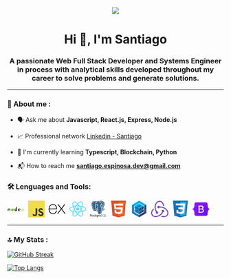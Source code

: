 <div id="header" align="center"> 
    <img src="https://media.giphy.com/media/v1.Y2lkPTc5MGI3NjExNThmZWUxOWZlOTBmNDFlY2E0ZGZlNTZmMjgxYjU4ODQxZmQ5ZTRiNCZjdD1n/jfF6mIPumEzN9QW0kL/giphy.gif" width="200"/>
    <h1 align="center">Hi 👋, I'm Santiago</h1>
    <h3 align="center">A passionate Web Full Stack Developer and Systems Engineer in process with analytical skills developed throughout my career to solve problems and generate solutions.</h3>
</div>

--- 

### 🤔 About me :

- 🗣 Ask me about **Javascript, React.js, Express, Node.js**

- 📈 Professional network [Linkedin - Santiago](https://www.linkedin.com/in/santiagoespinosa-dev/)

- 🚀 I'm currently learning **Typescript, Blockchain, Python**

- 📬 How to reach me **santiago.espinosa.dev@gmail.com**


<div align="left">
    <h3>🛠 Lenguages and Tools:</h3>
    <div>
        <img src="https://github.com/devicons/devicon/blob/master/icons/nodejs/nodejs-original-wordmark.svg" title="Nodejs" alt="Nodejs" width="40" height="40"/>&nbsp;
        <img src="https://github.com/devicons/devicon/blob/master/icons/javascript/javascript-original.svg" title="javascript" alt="javascript" width="40" height="40"/>&nbsp;
        <img src="https://github.com/devicons/devicon/blob/master/icons/express/express-original.svg" title="express" alt="express" width="40" height="40"/>&nbsp;
        <img src="https://github.com/devicons/devicon/blob/master/icons/react/react-original.svg" title="react" alt="react" width="40" height="40"/>&nbsp;
        <img src="https://github.com/devicons/devicon/blob/master/icons/postgresql/postgresql-original-wordmark.svg" title="postgresql" alt="postgresql" width="40" height="40"/>&nbsp;
        <img src="https://github.com/devicons/devicon/blob/master/icons/html5/html5-original.svg" title="html5" alt="html5" width="40" height="40"/>&nbsp;
        <img src="https://github.com/devicons/devicon/blob/master/icons/sequelize/sequelize-original.svg" title="sequelize" alt="sequelize" width="40" height="40"/>&nbsp;
        <img src="https://github.com/devicons/devicon/blob/master/icons/redux/redux-original.svg" title="redux" alt="redux" width="40" height="40"/>&nbsp;
        <img src="https://github.com/devicons/devicon/blob/master/icons/css3/css3-original.svg" title="css3" alt="css3" width="40" height="40"/>&nbsp;
        <img src="https://github.com/devicons/devicon/blob/master/icons/bootstrap/bootstrap-original.svg" title="bootstrap" alt="bootstrap" width="40" height="40"/>&nbsp;
    </div>
</div>

---

### 🔝 My Stats :

[![GitHub Streak](https://streak-stats.demolab.com?user=Santiago-Espinosa&theme=highcontrast&hide_border=true)](https://git.io/streak-stats)

[![Top Langs](https://github-readme-stats.vercel.app/api/top-langs/?username=Santiago-Espinosa&langs_count=8)](https://github.com/anuraghazra/github-readme-stats)
 


<!--
**Santiago-Espinosa/Santiago-Espinosa** is a ✨ _special_ ✨ repository because its `README.md` (this file) appears on your GitHub profile.

Here are some ideas to get you started:

- 🔭 I’m currently working on ...
- 🌱 I’m currently learning ...
- 👯 I’m looking to collaborate on ...
- 🤔 I’m looking for help with ...
- 💬 Ask me about ...
- 📫 How to reach me: ...
- 😄 Pronouns: ...
- ⚡ Fun fact: ...
-->
